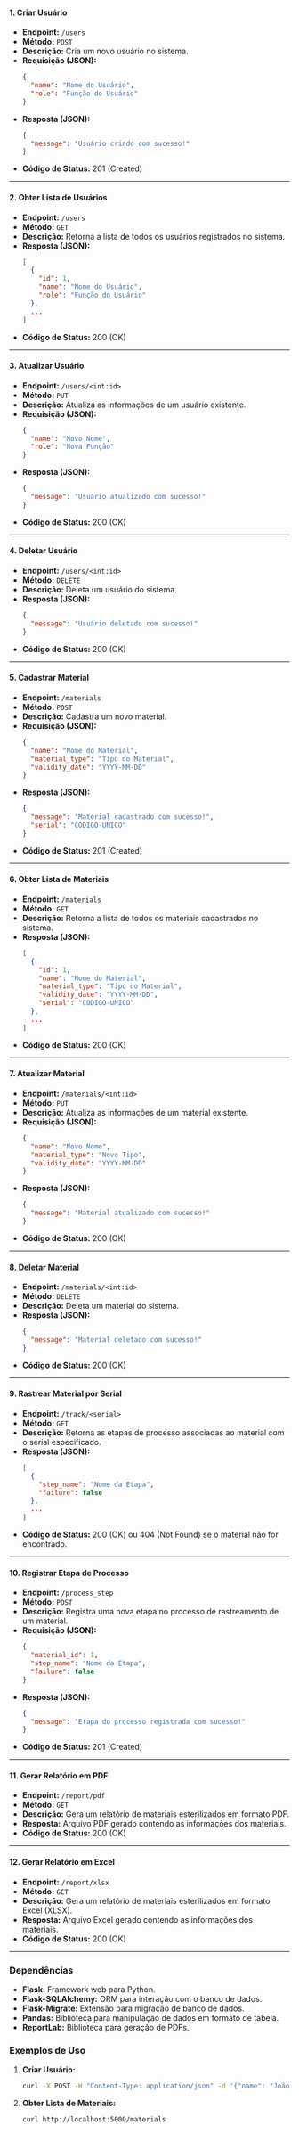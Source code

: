 

#### 1. **Criar Usuário**
- **Endpoint:** `/users`  
- **Método:** `POST`
- **Descrição:** Cria um novo usuário no sistema.
- **Requisição (JSON):**
  ```json
  {
    "name": "Nome do Usuário",
    "role": "Função do Usuário"
  }
  ```
- **Resposta (JSON):**
  ```json
  {
    "message": "Usuário criado com sucesso!"
  }
  ```
- **Código de Status:** 201 (Created)

---

#### 2. **Obter Lista de Usuários**
- **Endpoint:** `/users`  
- **Método:** `GET`
- **Descrição:** Retorna a lista de todos os usuários registrados no sistema.
- **Resposta (JSON):**
  ```json
  [
    {
      "id": 1,
      "name": "Nome do Usuário",
      "role": "Função do Usuário"
    },
    ...
  ]
  ```
- **Código de Status:** 200 (OK)

---

#### 3. **Atualizar Usuário**
- **Endpoint:** `/users/<int:id>`  
- **Método:** `PUT`
- **Descrição:** Atualiza as informações de um usuário existente.
- **Requisição (JSON):**
  ```json
  {
    "name": "Novo Nome",
    "role": "Nova Função"
  }
  ```
- **Resposta (JSON):**
  ```json
  {
    "message": "Usuário atualizado com sucesso!"
  }
  ```
- **Código de Status:** 200 (OK)

---

#### 4. **Deletar Usuário**
- **Endpoint:** `/users/<int:id>`  
- **Método:** `DELETE`
- **Descrição:** Deleta um usuário do sistema.
- **Resposta (JSON):**
  ```json
  {
    "message": "Usuário deletado com sucesso!"
  }
  ```
- **Código de Status:** 200 (OK)

---

#### 5. **Cadastrar Material**
- **Endpoint:** `/materials`  
- **Método:** `POST`
- **Descrição:** Cadastra um novo material.
- **Requisição (JSON):**
  ```json
  {
    "name": "Nome do Material",
    "material_type": "Tipo do Material",
    "validity_date": "YYYY-MM-DD"
  }
  ```
- **Resposta (JSON):**
  ```json
  {
    "message": "Material cadastrado com sucesso!",
    "serial": "CODIGO-UNICO"
  }
  ```
- **Código de Status:** 201 (Created)

---

#### 6. **Obter Lista de Materiais**
- **Endpoint:** `/materials`  
- **Método:** `GET`
- **Descrição:** Retorna a lista de todos os materiais cadastrados no sistema.
- **Resposta (JSON):**
  ```json
  [
    {
      "id": 1,
      "name": "Nome do Material",
      "material_type": "Tipo do Material",
      "validity_date": "YYYY-MM-DD",
      "serial": "CODIGO-UNICO"
    },
    ...
  ]
  ```
- **Código de Status:** 200 (OK)

---

#### 7. **Atualizar Material**
- **Endpoint:** `/materials/<int:id>`  
- **Método:** `PUT`
- **Descrição:** Atualiza as informações de um material existente.
- **Requisição (JSON):**
  ```json
  {
    "name": "Novo Nome",
    "material_type": "Novo Tipo",
    "validity_date": "YYYY-MM-DD"
  }
  ```
- **Resposta (JSON):**
  ```json
  {
    "message": "Material atualizado com sucesso!"
  }
  ```
- **Código de Status:** 200 (OK)

---

#### 8. **Deletar Material**
- **Endpoint:** `/materials/<int:id>`  
- **Método:** `DELETE`
- **Descrição:** Deleta um material do sistema.
- **Resposta (JSON):**
  ```json
  {
    "message": "Material deletado com sucesso!"
  }
  ```
- **Código de Status:** 200 (OK)

---

#### 9. **Rastrear Material por Serial**
- **Endpoint:** `/track/<serial>`  
- **Método:** `GET`
- **Descrição:** Retorna as etapas de processo associadas ao material com o serial especificado.
- **Resposta (JSON):**
  ```json
  [
    {
      "step_name": "Nome da Etapa",
      "failure": false
    },
    ...
  ]
  ```
- **Código de Status:** 200 (OK) ou 404 (Not Found) se o material não for encontrado.

---

#### 10. **Registrar Etapa de Processo**
- **Endpoint:** `/process_step`  
- **Método:** `POST`
- **Descrição:** Registra uma nova etapa no processo de rastreamento de um material.
- **Requisição (JSON):**
  ```json
  {
    "material_id": 1,
    "step_name": "Nome da Etapa",
    "failure": false
  }
  ```
- **Resposta (JSON):**
  ```json
  {
    "message": "Etapa do processo registrada com sucesso!"
  }
  ```
- **Código de Status:** 201 (Created)

---

#### 11. **Gerar Relatório em PDF**
- **Endpoint:** `/report/pdf`  
- **Método:** `GET`
- **Descrição:** Gera um relatório de materiais esterilizados em formato PDF.
- **Resposta:** Arquivo PDF gerado contendo as informações dos materiais.
- **Código de Status:** 200 (OK)

---

#### 12. **Gerar Relatório em Excel**
- **Endpoint:** `/report/xlsx`  
- **Método:** `GET`
- **Descrição:** Gera um relatório de materiais esterilizados em formato Excel (XLSX).
- **Resposta:** Arquivo Excel gerado contendo as informações dos materiais.
- **Código de Status:** 200 (OK)

---

### Dependências
- **Flask:** Framework web para Python.
- **Flask-SQLAlchemy:** ORM para interação com o banco de dados.
- **Flask-Migrate:** Extensão para migração de banco de dados.
- **Pandas:** Biblioteca para manipulação de dados em formato de tabela.
- **ReportLab:** Biblioteca para geração de PDFs.

### Exemplos de Uso

1. **Criar Usuário:**
   ```bash
   curl -X POST -H "Content-Type: application/json" -d '{"name": "João", "role": "Admin"}' http://localhost:5000/users
   ```

2. **Obter Lista de Materiais:**
   ```bash
   curl http://localhost:5000/materials
   ```
